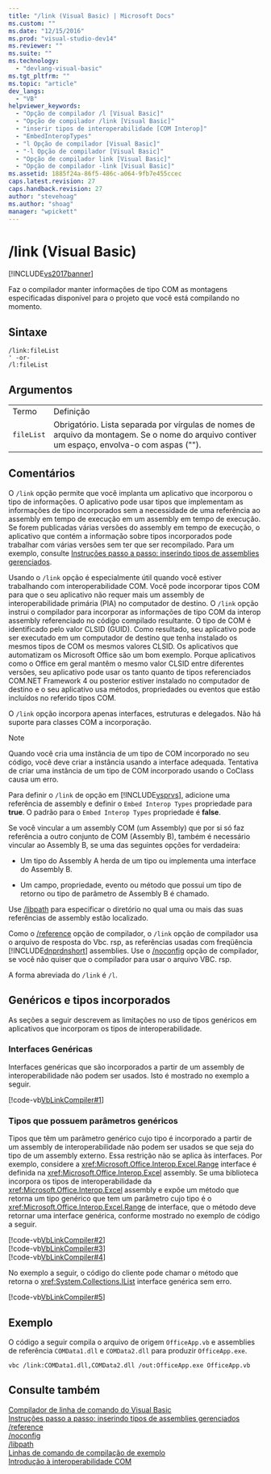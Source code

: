 ```yaml
---
title: "/link (Visual Basic) | Microsoft Docs"
ms.custom: ""
ms.date: "12/15/2016"
ms.prod: "visual-studio-dev14"
ms.reviewer: ""
ms.suite: ""
ms.technology: 
  - "devlang-visual-basic"
ms.tgt_pltfrm: ""
ms.topic: "article"
dev_langs: 
  - "VB"
helpviewer_keywords: 
  - "Opção de compilador /l [Visual Basic]"
  - "Opção de compilador /link [Visual Basic]"
  - "inserir tipos de interoperabilidade [COM Interop]"
  - "EmbedInteropTypes"
  - "l Opção de compilador [Visual Basic]"
  - "-l Opção de compilador [Visual Basic]"
  - "Opção de compilador link [Visual Basic]"
  - "Opção de compilador -link [Visual Basic]"
ms.assetid: 1885f24a-86f5-486c-a064-9fb7e455ccec
caps.latest.revision: 27
caps.handback.revision: 27
author: "stevehoag"
ms.author: "shoag"
manager: "wpickett"
---
```

# /link (Visual Basic)
[!INCLUDE[vs2017banner](../../../csharp/includes/vs2017banner.md)]

Faz o compilador manter informações de tipo COM as montagens especificadas disponível para o projeto que você está compilando no momento.  
  
## Sintaxe  
  
```  
/link:fileList  
' -or-  
/l:fileList  
```  
  
## Argumentos  
  
|||  
|-|-|  
|Termo|Definição|  
|`fileList`|Obrigatório.  Lista separada por vírgulas de nomes de arquivo da montagem.  Se o nome do arquivo contiver um espaço, envolva\-o com aspas  \(""\).|  
  
## Comentários  
 O `/link` opção permite que você implanta um aplicativo que incorporou o tipo de informações.  O aplicativo pode usar tipos que implementam as informações de tipo incorporados sem a necessidade de uma referência ao assembly em tempo de execução em um assembly em tempo de execução.  Se forem publicadas várias versões do assembly em tempo de execução, o aplicativo que contém a informação sobre tipos incorporados pode trabalhar com várias versões sem ter que ser recompilado.  Para um exemplo, consulte [Instruções passo a passo: inserindo tipos de assemblies gerenciados](../Topic/Walkthrough:%20Embedding%20Types%20from%20Managed%20Assemblies%20\(C%23%20and%20Visual%20Basic\).md).  
  
 Usando o `/link` opção é especialmente útil quando você estiver trabalhando com interoperabilidade COM.  Você pode incorporar tipos COM para que o seu aplicativo não requer mais um assembly de interoperabilidade primária \(PIA\) no computador de destino.  O `/link` opção instrui o compilador para incorporar as informações de tipo COM da interop assembly referenciado no código compilado resultante.  O tipo de COM é identificado pelo valor CLSID \(GUID\).  Como resultado, seu aplicativo pode ser executado em um computador de destino que tenha instalado os mesmos tipos de COM os mesmos valores CLSID.  Os aplicativos que automatizam os Microsoft Office são um bom exemplo.  Porque aplicativos como o Office em geral mantêm o mesmo valor CLSID entre diferentes versões, seu aplicativo pode usar os tanto quanto de tipos referenciados COM.NET Framework 4 ou posterior estiver instalado no computador de destino e o seu aplicativo usa métodos, propriedades ou eventos que estão incluídos no referido tipos COM.  
  
 O `/link` opção incorpora apenas interfaces, estruturas e delegados.  Não há suporte para classes COM a incorporação.  
  
> [!NOTE]
>  Quando você cria uma instância de um tipo de COM incorporado no seu código, você deve criar a instância usando a interface adequada.  Tentativa de criar uma instância de um tipo de COM incorporado usando o CoClass causa um erro.  
  
 Para definir o `/link` de opção em [!INCLUDE[vsprvs](../../../csharp/includes/vsprvs_md.md)], adicione uma referência de assembly e definir o `Embed Interop Types` propriedade para  **true**.  O padrão para o `Embed Interop Types` propriedade é  **false**.  
  
 Se você vincular a um assembly COM \(um Assembly\) que por si só faz referência a outro conjunto de COM \(Assembly B\), também é necessário vincular ao Assembly B, se uma das seguintes opções for verdadeira:  
  
-   Um tipo do Assembly A herda de um tipo ou implementa uma interface do Assembly B.  
  
-   Um campo, propriedade, evento ou método que possui um tipo de retorno ou tipo de parâmetro de Assembly B é chamado.  
  
 Use  [\/libpath](../../../visual-basic/reference/command-line-compiler/libpath.md) para especificar o diretório no qual uma ou mais das suas referências de assembly estão localizado.  
  
 Como o  [\/reference](../../../visual-basic/reference/command-line-compiler/reference.md) opção de compilador, o `/link` opção de compilador usa o arquivo de resposta do Vbc. rsp, as referências usadas com freqüência [!INCLUDE[dnprdnshort](../../../csharp/getting-started/includes/dnprdnshort_md.md)] assemblies.  Use o  [\/noconfig](../../../visual-basic/reference/command-line-compiler/noconfig.md) opção de compilador, se você não quiser que o compilador para usar o arquivo VBC. rsp.  
  
 A forma abreviada do `/link` é `/l`.  
  
## Genéricos e tipos incorporados  
 As seções a seguir descrevem as limitações no uso de tipos genéricos em aplicativos que incorporam os tipos de interoperabilidade.  
  
### Interfaces Genéricas  
 Interfaces genéricas que são incorporados a partir de um assembly de interoperabilidade não podem ser usados.  Isto é mostrado no exemplo a seguir.  
  
 [!code-vb[VbLinkCompiler#1](../../../visual-basic/reference/command-line-compiler/codesnippet/VisualBasic/link_1.vb)]  
  
### Tipos que possuem parâmetros genéricos  
 Tipos que têm um parâmetro genérico cujo tipo é incorporado a partir de um assembly de interoperabilidade não podem ser usados se que seja do tipo de um assembly externo.  Essa restrição não se aplica às interfaces.  Por exemplo, considere a <xref:Microsoft.Office.Interop.Excel.Range> interface é definida na <xref:Microsoft.Office.Interop.Excel> assembly.  Se uma biblioteca incorpora os tipos de interoperabilidade da <xref:Microsoft.Office.Interop.Excel> assembly e expõe um método que retorna um tipo genérico que tem um parâmetro cujo tipo é o <xref:Microsoft.Office.Interop.Excel.Range> de interface, que o método deve retornar uma interface genérica, conforme mostrado no exemplo de código a seguir.  
  
 [!code-vb[VbLinkCompiler#2](../../../visual-basic/reference/command-line-compiler/codesnippet/VisualBasic/link_2.vb)]  
[!code-vb[VbLinkCompiler#3](../../../visual-basic/reference/command-line-compiler/codesnippet/VisualBasic/link_3.vb)]  
[!code-vb[VbLinkCompiler#4](../../../visual-basic/reference/command-line-compiler/codesnippet/VisualBasic/link_4.vb)]  
  
 No exemplo a seguir, o código do cliente pode chamar o método que retorna o <xref:System.Collections.IList> interface genérica sem erro.  
  
 [!code-vb[VbLinkCompiler#5](../../../visual-basic/reference/command-line-compiler/codesnippet/VisualBasic/link_5.vb)]  
  
## Exemplo  
 O código a seguir compila o arquivo de origem `OfficeApp.vb` e assemblies de referência `COMData1.dll` e `COMData2.dll` para produzir `OfficeApp.exe`.  
  
```vb#  
vbc /link:COMData1.dll,COMData2.dll /out:OfficeApp.exe OfficeApp.vb  
```  
  
## Consulte também  
 [Compilador de linha de comando do Visual Basic](../../../visual-basic/reference/command-line-compiler/index.md)   
 [Instruções passo a passo: inserindo tipos de assemblies gerenciados](../Topic/Walkthrough:%20Embedding%20Types%20from%20Managed%20Assemblies%20\(C%23%20and%20Visual%20Basic\).md)   
 [\/reference](../../../visual-basic/reference/command-line-compiler/reference.md)   
 [\/noconfig](../../../visual-basic/reference/command-line-compiler/noconfig.md)   
 [\/libpath](../../../visual-basic/reference/command-line-compiler/libpath.md)   
 [Linhas de comando de compilação de exemplo](../../../visual-basic/reference/command-line-compiler/sample-compilation-command-lines.md)   
 [Introdução à interoperabilidade COM](../../../visual-basic/programming-guide/com-interop/introduction-to-com-interop.md)
